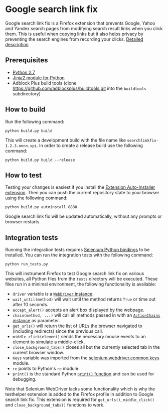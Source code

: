 Google search link fix
=============================

Google search link fix is a Firefox extension that prevents Google, Yahoo and Yandex search pages from modifying search result links when you click them. This is useful when copying links but it also helps privacy by preventing the search engines from recording your clicks. [Detailed description](https://palant.de/2011/11/28/google-yandex-search-link-fix)

Prerequisites
-------------
* [Python 2.7](https://www.python.org/downloads/)
* [Jinja2 module for Python](http://jinja.pocoo.org/docs/intro/#installation)
* Adblock Plus build tools (clone https://github.com/adblockplus/buildtools.git into the `buildtools` subdirectory)

How to build
------------

Run the following command:

    python build.py build

This will create a development build with the file name like `searchlinkfix-1.2.3.nnnn.xpi`. In order to create a release build use the following command:

    python build.py build --release

How to test
-----------

Testing your changes is easiest if you install the [Extension Auto-Installer extension](https://addons.mozilla.org/addon/autoinstaller/). Then you can push the current repository state to your browser using the following command:

    python build.py autoinstall 8888

Google search link fix will be updated automatically, without any prompts or browser restarts.

Integration tests
-----------------

Running the integration tests requires [Selenium Python bindings](http://selenium-python.readthedocs.org/en/latest/installation.html) to be installed. You can run the integration tests with the following command:

    python run_tests.py

This will instrument Firefox to test Google search link fix on various websites, all Python files from the `tests` directory will be executed. These files run in a minimal environment, the following functionality is available:

* `driver` variable is a [`WebDriver` instance](http://selenium.googlecode.com/svn/trunk/docs/api/py/webdriver_remote/selenium.webdriver.remote.webdriver.html).
* `wait_until(method)` will wait until the method returns `True` or time out after 10 seconds.
* `accept_alert()` accepts an alert box displayed by the webpage.
* `chain(method, ...)` will call all methods passed in with an [`ActionChains` instance](http://selenium.googlecode.com/svn/trunk/docs/api/py/webdriver/selenium.webdriver.common.action_chains.html) as parameter.
* `get_urls()` will return the list of URLs the browser navigated to (including redirects) since the previous call.
* `middle_click(element)` sends the necessary mouse events to an element to simulate a middle-click.
* `close_background_tabs()` closes all but the currently selected tab in the current browser window.
* `Keys` variable was imported from the [selenium.webdriver.common.keys](http://selenium.googlecode.com/svn/trunk/docs/api/py/webdriver/selenium.webdriver.common.keys.html) module.
* `re` points to Python's `re` module.
* `print()` is the standard Python [`print()` function](https://docs.python.org/2/library/functions.html#print) and can be used for debugging.

Note that Selenium WebDriver lacks some functionality which is why the testhelper extension is added to the Firefox profile in addition to Google search link fix. This extension is required for `get_urls()`, `middle_click()` and `close_background_tabs()` functions to work.
